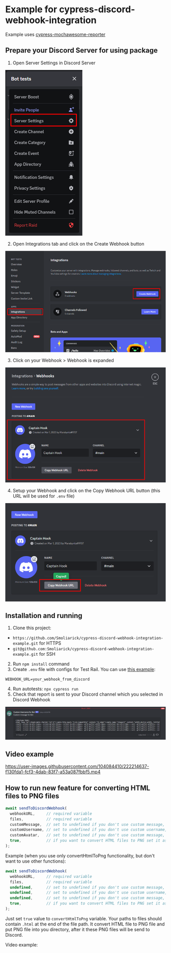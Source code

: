 # Example for cypress-discord-webhook-integration

Example uses [cypress-mochawesome-reporter](https://www.npmjs.com/package/cypress-mochawesome-reporter)

## Prepare your Discord Server for using package

1. Open Server Settings in Discord Server

![Server Settings button](img/Screenshot_1.png)

2. Open Integrations tab and click on the Create Webhook button

![Integrations tab](img/Screenshot_2.png)

3. Click on your Webhook > Webhook is expanded

![Webhook](img/Screenshot_3.png)

4. Setup your Webhook and click on the Copy Webhook URL button (this URL will be used for `.env` file)

![Webhook URL is copied](img/Screenshot_4.png)

## Installation and running

1. Clone this project:

- `https://github.com/Smoliarick/cypress-discord-webhook-integration-example.git` for HTTPS
- `git@github.com:Smoliarick/cypress-discord-webhook-integration-example.git` for SSH

2. Run `npm install` command
3. Create `.env` file with configs for Test Rail. You can use [this example](.env.example):

```
WEBHOOK_URL=your_webhook_from_discord
```

4. Run autotests: `npx cypress run`
5. Check that report is sent to your Discord channel which you selected in Discord Webhook

![Result](img/Screenshot_5.png)

## Video example

https://user-images.githubusercontent.com/104084410/222214637-f130fda1-fcf3-4dab-83f7-a53a087fbbf5.mp4

## How to run new feature for converting HTML files to PNG files

```js
await sendToDiscordWebhook(
  webhookURL,     // required variable
  files,          // required variable
  customMessage,  // set to undefined if you don't use custom message, but use custom avatar, custom username or convertHtmlToPng functionality
  customUsername, // set to undefined if you don't use custom username, but use custom avatar or convertHtmlToPng functionality
  customAvatar,   // set to undefined if you don't use custom message, but use convertHtmlToPng functionality
  true,           // if you want to convert HTML files to PNG set it as true, or remove it if you don't want to use this functionality
);
```

Example (when you use only convertHtmlToPng functionality, but don't want to use other functions):

```js
await sendToDiscordWebhook(
  webhookURL,     // required variable
  files,          // required variable
  undefined,      // set to undefined if you don't use custom message, but use custom avatar, custom username or convertHtmlToPng functionality
  undefined,      // set to undefined if you don't use custom username, but use custom avatar or convertHtmlToPng functionality
  undefined,      // set to undefined if you don't use custom message, but use convertHtmlToPng functionality
  true,           // if you want to convert HTML files to PNG set it as true, or remove it if you don't want to use this functionality
);
```

Just set `true` value to `convertHtmlToPng` variable. Your paths to files should contain `.html` at the end of the file path. It convert HTML file to PNG file and put PNG file into you directory, after it these PNG files will be send to Discord.

Video example:

